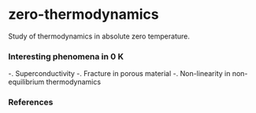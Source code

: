 # zero-thermodynamics
Study of thermodynamics in absolute zero temperature. 

### Interesting phenomena in 0 K 
-. Superconductivity 
-. Fracture in porous material
-. Non-linearity in non-equilibrium thermodynamics 

### References 

